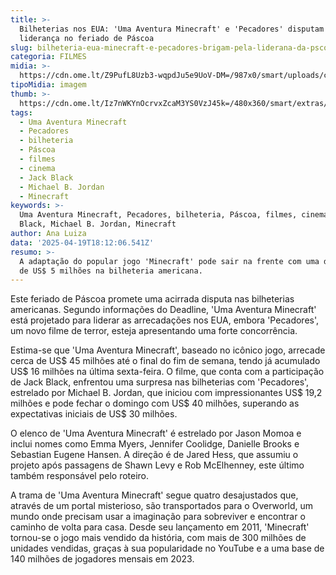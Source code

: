 ```yaml
---
title: >-
  Bilheterias nos EUA: 'Uma Aventura Minecraft' e 'Pecadores' disputam a
  liderança no feriado de Páscoa
slug: bilheteria-eua-minecraft-e-pecadores-brigam-pela-liderana-da-pscoa
categoria: FILMES
midia: >-
  https://cdn.ome.lt/Z9PufL8Uzb3-wqpdJu5e9UoV-DM=/987x0/smart/uploads/conteudo/fotos/pecadoresvariante_nZxsNfB.jpg
tipoMidia: imagem
thumb: >-
  https://cdn.ome.lt/Iz7nWKYnOcrvxZcaM3YS0VzJ45k=/480x360/smart/extras/conteudos/pecadoresvariante_o8RXWb1.jpg
tags:
  - Uma Aventura Minecraft
  - Pecadores
  - bilheteria
  - Páscoa
  - filmes
  - cinema
  - Jack Black
  - Michael B. Jordan
  - Minecraft
keywords: >-
  Uma Aventura Minecraft, Pecadores, bilheteria, Páscoa, filmes, cinema, Jack
  Black, Michael B. Jordan, Minecraft
author: Ana Luiza
data: '2025-04-19T18:12:06.541Z'
resumo: >-
  A adaptação do popular jogo 'Minecraft' pode sair na frente com uma diferença
  de US$ 5 milhões na bilheteria americana.
---
```


Este feriado de Páscoa promete uma acirrada disputa nas bilheterias americanas. Segundo informações do Deadline, 'Uma Aventura Minecraft' está projetado para liderar as arrecadações nos EUA, embora 'Pecadores', um novo filme de terror, esteja apresentando uma forte concorrência.

Estima-se que 'Uma Aventura Minecraft', baseado no icônico jogo, arrecade cerca de US$ 45 milhões até o final do fim de semana, tendo já acumulado US$ 16 milhões na última sexta-feira. O filme, que conta com a participação de Jack Black, enfrentou uma surpresa nas bilheterias com 'Pecadores', estrelado por Michael B. Jordan, que iniciou com impressionantes US$ 19,2 milhões e pode fechar o domingo com US$ 40 milhões, superando as expectativas iniciais de US$ 30 milhões.

O elenco de 'Uma Aventura Minecraft' é estrelado por Jason Momoa e inclui nomes como Emma Myers, Jennifer Coolidge, Danielle Brooks e Sebastian Eugene Hansen. A direção é de Jared Hess, que assumiu o projeto após passagens de Shawn Levy e Rob McElhenney, este último também responsável pelo roteiro.

A trama de 'Uma Aventura Minecraft' segue quatro desajustados que, através de um portal misterioso, são transportados para o Overworld, um mundo onde precisam usar a imaginação para sobreviver e encontrar o caminho de volta para casa. Desde seu lançamento em 2011, 'Minecraft' tornou-se o jogo mais vendido da história, com mais de 300 milhões de unidades vendidas, graças à sua popularidade no YouTube e a uma base de 140 milhões de jogadores mensais em 2023.
